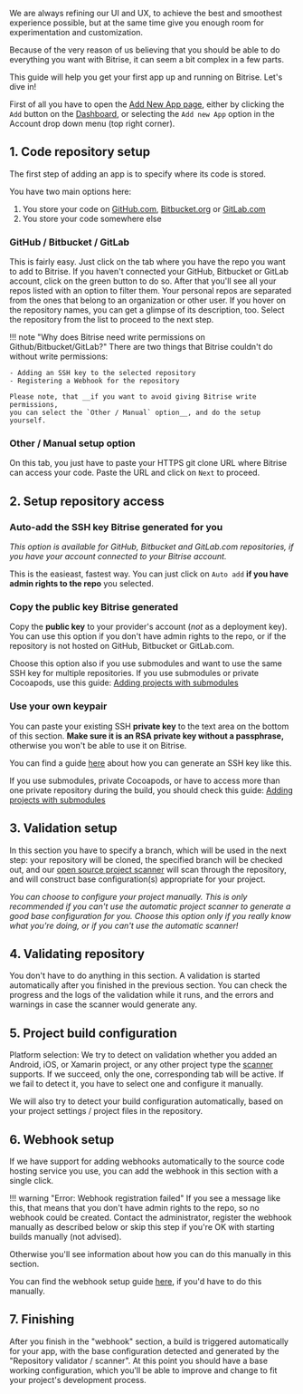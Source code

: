 We are always refining our UI and UX, to achieve the best and smoothest experience possible,
but at the same time give you enough room for experimentation and customization.

Because of the very reason of us believing that you should be able to do everything you want with Bitrise,
it can seem a bit complex in a few parts.

This guide will help you get your first app up and running on Bitrise. Let's dive in!

First of all you have to open the [Add New App page](https://www.bitrise.io/apps/add),
either by clicking the `Add` button on the [Dashboard](https://www.bitrise.io/dashboard),
or selecting the `Add new App` option in the Account drop down menu (top right corner).

## 1. Code repository setup

The first step of adding an app is to specify where its code is stored.

You have two main options here:

1. You store your code on [GitHub.com](https://github.com/), [Bitbucket.org](https://bitbucket.org/) or [GitLab.com](https://gitlab.com/)
1. You store your code somewhere else

### GitHub / Bitbucket / GitLab

This is fairly easy. Just click on the tab where you have the repo you want to add to Bitrise.
If you haven't connected your GitHub, Bitbucket or GitLab account, click on the green button to do so.
After that you'll see all your repos listed with an option to filter them.
Your personal repos are separated from the ones that belong to an organization or other user.
If you hover on the repository names, you can get a glimpse of its description, too.
Select the repository from the list to proceed to the next step.

!!! note "Why does Bitrise need write permissions on Github/Bitbucket/GitLab?"
    There are two things that Bitrise couldn't do without write permissions:

    - Adding an SSH key to the selected repository
    - Registering a Webhook for the repository

    Please note, that __if you want to avoid giving Bitrise write permissions,
    you can select the `Other / Manual` option__, and do the setup yourself.

### Other / Manual setup option

On this tab, you just have to paste your HTTPS git clone URL where Bitrise can access your code.
Paste the URL and click on `Next` to proceed.


## 2. Setup repository access

### Auto-add the SSH key Bitrise generated for you

_This option is available for GitHub, Bitbucket and GitLab.com repositories,
if you have your account connected to your Bitrise account._

This is the easieast, fastest way. You can just click on `Auto add`
__if you have admin rights to the repo__ you selected.

### Copy the public key Bitrise generated

Copy the __public key__ to your provider's account (*not* as a deployment key).
You can use this option if you don't have admin rights to the repo,
or if the repository is not hosted on GitHub, Bitbucket or GitLab.com.

Choose this option also if you use submodules and want to use the same SSH key for multiple repositories.
If you use submodules or private Cocoapods,
use this guide: [Adding projects with submodules](/faq/adding-projects-with-submodules/)

### Use your own keypair

You can paste your existing SSH __private key__ to the text area on the bottom of this section.
__Make sure it is an RSA private key without a passphrase,__
otherwise you won't be able to use it on Bitrise.

You can find a guide [here](/faq/how-to-generate-ssh-keypair/) about
how you can generate an SSH key like this.

If you use submodules, private Cocoapods,
or have to access more than one private repository
during the build, you should check this guide: [Adding projects with submodules](/faq/adding-projects-with-submodules/)


## 3. Validation setup

In this section you have to specify a branch, which will be used in the next step:
your repository will be cloned, the specified branch will be checked out,
and our [open source project scanner](https://github.com/bitrise-core/bitrise-init)
will scan through the repository, and will construct base configuration(s)
appropriate for your project.

*You can choose to configure your project manually.
This is only recommended if you can't use the automatic
project scanner to generate a good base configuration for you.
Choose this option only if you really know what you're doing,
or if you can't use the automatic scanner!*


## 4. Validating repository

You don't have to do anything in this section. A validation
is started automatically after you finished in the previous section.
You can check the progress and the logs of the validation while it runs,
and the errors and warnings in case the scanner would generate any.


## 5. Project build configuration

Platform selection: We try to detect on validation whether you added an Android, iOS, or Xamarin project,
or any other project type the [scanner](https://github.com/bitrise-core/bitrise-init) supports.
If we succeed, only the one, corresponding tab will be active.
If we fail to detect it, you have to select one and configure it manually.

We will also try to detect your build configuration automatically, based on your project settings / project
files in the repository.


## 6. Webhook setup

If we have support for adding webhooks automatically to the source code hosting
service you use, you can add the webhook in this section with a single click.

!!! warning "Error: Webhook registration failed"
    If you see a message like this, that means that you don't have admin rights to the repo,
    so no webhook could be created. Contact the administrator, register the webhook manually as described below
    or skip this step if you're OK with starting builds manually (not advised).

Otherwise you'll see information about how you can do this manually in this section.

You can find the webhook setup guide [here](/webhooks/),
if you'd have to do this manually.


## 7. Finishing

After you finish in the "webhook" section, a build is triggered automatically
for your app, with the base configuration detected and generated by
the "Repository validator / scanner". At this point you should have
a base working configuration, which you'll be able to improve and change
to fit your project's development process.
